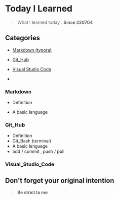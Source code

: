 # Today I Learned 

> What I learned today . 						**Since 220704**



## Categories

- [Markdown (typora)](#Markdown)

* [Git_Hub](#Git_Hub)

* [Visual Studio Code](#Visual_Studio_Code)

* 

   

### Markdown

- Definition

- A basic language

### Git_Hub

* Definition
* Git_Bash (terminal)
* A basic language
* add / commit , push / pull

### Visual_Studio_Code











## Don't forget your original intention

> **Be strict to me**


